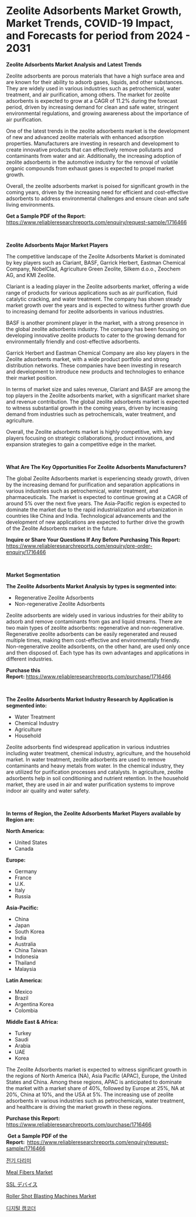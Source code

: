<p><h1>Zeolite Adsorbents Market Growth, Market Trends, COVID-19 Impact, and Forecasts for period from 2024 - 2031</h1></p><p><strong>Zeolite Adsorbents Market Analysis and Latest Trends</strong></p>
<p><p>Zeolite adsorbents are porous materials that have a high surface area and are known for their ability to adsorb gases, liquids, and other substances. They are widely used in various industries such as petrochemical, water treatment, and air purification, among others. The market for zeolite adsorbents is expected to grow at a CAGR of 11.2% during the forecast period, driven by increasing demand for clean and safe water, stringent environmental regulations, and growing awareness about the importance of air purification.</p><p>One of the latest trends in the zeolite adsorbents market is the development of new and advanced zeolite materials with enhanced adsorption properties. Manufacturers are investing in research and development to create innovative products that can effectively remove pollutants and contaminants from water and air. Additionally, the increasing adoption of zeolite adsorbents in the automotive industry for the removal of volatile organic compounds from exhaust gases is expected to propel market growth.</p><p>Overall, the zeolite adsorbents market is poised for significant growth in the coming years, driven by the increasing need for efficient and cost-effective adsorbents to address environmental challenges and ensure clean and safe living environments.</p></p>
<p><strong>Get a Sample PDF of the Report:&nbsp;</strong> <a href="https://www.reliableresearchreports.com/enquiry/request-sample/1716466">https://www.reliableresearchreports.com/enquiry/request-sample/1716466</a></p>
<p>&nbsp;</p>
<p><strong>Zeolite Adsorbents Major Market Players</strong></p>
<p><p>The competitive landscape of the Zeolite Adsorbents Market is dominated by key players such as Clariant, BASF, Garrick Herbert, Eastman Chemical Company, NobelClad, Agriculture Green Zeolite, Silkem d.o.o., Zeochem AG, and KMI Zeolite. </p><p>Clariant is a leading player in the Zeolite adsorbents market, offering a wide range of products for various applications such as air purification, fluid catalytic cracking, and water treatment. The company has shown steady market growth over the years and is expected to witness further growth due to increasing demand for zeolite adsorbents in various industries.</p><p>BASF is another prominent player in the market, with a strong presence in the global zeolite adsorbents industry. The company has been focusing on developing innovative zeolite products to cater to the growing demand for environmentally friendly and cost-effective adsorbents.</p><p>Garrick Herbert and Eastman Chemical Company are also key players in the Zeolite adsorbents market, with a wide product portfolio and strong distribution networks. These companies have been investing in research and development to introduce new products and technologies to enhance their market position.</p><p>In terms of market size and sales revenue, Clariant and BASF are among the top players in the Zeolite adsorbents market, with a significant market share and revenue contribution. The global zeolite adsorbents market is expected to witness substantial growth in the coming years, driven by increasing demand from industries such as petrochemicals, water treatment, and agriculture.</p><p>Overall, the Zeolite adsorbents market is highly competitive, with key players focusing on strategic collaborations, product innovations, and expansion strategies to gain a competitive edge in the market.</p></p>
<p>&nbsp;</p>
<p><strong>What Are The Key Opportunities For Zeolite Adsorbents Manufacturers?</strong></p>
<p><p>The global Zeolite Adsorbents market is experiencing steady growth, driven by the increasing demand for purification and separation applications in various industries such as petrochemical, water treatment, and pharmaceuticals. The market is expected to continue growing at a CAGR of around 5% over the next five years. The Asia-Pacific region is expected to dominate the market due to the rapid industrialization and urbanization in countries like China and India. Technological advancements and the development of new applications are expected to further drive the growth of the Zeolite Adsorbents market in the future.</p></p>
<p><strong>Inquire or Share Your Questions If Any Before Purchasing This Report:</strong> <a href="https://www.reliableresearchreports.com/enquiry/pre-order-enquiry/1716466">https://www.reliableresearchreports.com/enquiry/pre-order-enquiry/1716466</a></p>
<p>&nbsp;</p>
<p><strong>Market Segmentation</strong></p>
<p><strong>The Zeolite Adsorbents Market Analysis by types is segmented into:</strong></p>
<p><ul><li>Regenerative Zeolite Adsorbents</li><li>Non-regenerative Zeolite Adsorbents</li></ul></p>
<p><p>Zeolite adsorbents are widely used in various industries for their ability to adsorb and remove contaminants from gas and liquid streams. There are two main types of zeolite adsorbents: regenerative and non-regenerative. Regenerative zeolite adsorbents can be easily regenerated and reused multiple times, making them cost-effective and environmentally friendly. Non-regenerative zeolite adsorbents, on the other hand, are used only once and then disposed of. Each type has its own advantages and applications in different industries.</p></p>
<p><strong>Purchase this Report:&nbsp;</strong><a href="https://www.reliableresearchreports.com/purchase/1716466">https://www.reliableresearchreports.com/purchase/1716466</a></p>
<p>&nbsp;</p>
<p><strong>The Zeolite Adsorbents Market Industry Research by Application is segmented into:</strong></p>
<p><ul><li>Water Treatment</li><li>Chemical Industry</li><li>Agriculture</li><li>Household</li></ul></p>
<p><p>Zeolite adsorbents find widespread application in various industries including water treatment, chemical industry, agriculture, and the household market. In water treatment, zeolite adsorbents are used to remove contaminants and heavy metals from water. In the chemical industry, they are utilized for purification processes and catalysts. In agriculture, zeolite adsorbents help in soil conditioning and nutrient retention. In the household market, they are used in air and water purification systems to improve indoor air quality and water safety.</p></p>
<p>&nbsp;</p>
<p><strong>In terms of Region, the Zeolite Adsorbents Market Players available by Region are:</strong></p>
<p>
    <p> <strong> North America: </strong>
        <ul>
            <li>United States</li>
            <li>Canada</li>
        </ul>
        </p> 
    <p> <strong> Europe: </strong>
        <ul>
            <li>Germany</li>
            <li>France</li>
            <li>U.K.</li>
            <li>Italy</li>
            <li>Russia</li>
        </ul>
        </p> 
    <p> <strong> Asia-Pacific: </strong>
        <ul>
            <li>China</li>
            <li>Japan</li>
            <li>South Korea</li>
            <li>India</li>
            <li>Australia</li>
            <li>China Taiwan</li>
            <li>Indonesia</li>
            <li>Thailand</li>
            <li>Malaysia</li>
        </ul>
        </p> 
    <p> <strong> Latin America: </strong>
        <ul>
            <li>Mexico</li>
            <li>Brazil</li>
            <li>Argentina Korea</li>
            <li>Colombia</li>
        </ul>
        </p> 
    <p> <strong> Middle East & Africa: </strong>
        <ul>
            <li>Turkey</li>
            <li>Saudi</li>
            <li>Arabia</li>
            <li>UAE</li>
            <li>Korea</li>
        </ul>
    </p>
    </p>
<p><p>The Zeolite Adsorbents market is expected to witness significant growth in the regions of North America (NA), Asia Pacific (APAC), Europe, the United States and China. Among these regions, APAC is anticipated to dominate the market with a market share of 40%, followed by Europe at 25%, NA at 20%, China at 10%, and the USA at 5%. The increasing use of zeolite adsorbents in various industries such as petrochemicals, water treatment, and healthcare is driving the market growth in these regions.</p></p>
<p><strong>Purchase this Report: </strong><a href="https://www.reliableresearchreports.com/purchase/1716466">https://www.reliableresearchreports.com/purchase/1716466</a></p>
<p>&nbsp;<strong>Get a Sample PDF of the Report:&nbsp;&nbsp;</strong><a href="https://www.reliableresearchreports.com/enquiry/request-sample/1716466">https://www.reliableresearchreports.com/enquiry/request-sample/1716466</a></p>
<p><strong></strong></p>
<p><p><a href="https://medium.com/@alonsoolds3wq1d81czn8rbol/%EC%A0%84%EA%B8%B0-%EB%8B%A4%EB%A6%AC%EB%AF%B8-%EC%8B%9C%EC%9E%A5%EC%9D%80-%EC%8B%9C%EC%9E%A5-%EC%A0%90%EC%9C%A0%EC%9C%A8-%EC%8B%9C%EC%9E%A5-%EB%8F%99%ED%96%A5-%EB%B0%8F-%EC%8B%9C%EC%9E%A5-%EC%84%B1%EC%9E%A5%EC%97%90-%EB%8C%80%ED%95%9C-%EC%A0%95%EB%B3%B4%EB%A5%BC-%EC%A0%9C%EA%B3%B5%ED%95%A9%EB%8B%88%EB%8B%A4-4cff59becf69">전기 다리미</a></p><p><a href="https://meowing-lemming-dd3.notion.site/Meal-Fibers-Market-with-the-goal-of-estimating-the-market-size-and-future-growth-potential-of-variou-551718045d484d019141ccf71512429c">Meal Fibers Market</a></p><p><a href="https://medium.com/@briaabshire64/ssl%E3%83%87%E3%83%90%E3%82%A4%E3%82%B9%E5%B8%82%E5%A0%B4%E8%AA%BF%E6%9F%BB%E3%83%AC%E3%83%9D%E3%83%BC%E3%83%88-%E3%81%9D%E3%81%AE%E6%AD%B4%E5%8F%B2%E3%81%A82031%E5%B9%B4%E3%81%BE%E3%81%A7%E3%81%AE%E4%BA%88%E6%B8%AC-b874aa2b19be">SSL デバイス</a></p><p><a href="https://frill-swim-3cd.notion.site/Roller-Shot-Blasting-Machines-Market-Share-Market-New-Trends-Analysis-Report-By-Type-By-Applicati-d02b5951e0054c5191719131b5010d1b">Roller Shot Blasting Machines Market</a></p><p><a href="https://medium.com/@alonsoolds3wq1d81czn8rbol/%EB%94%94%EC%A7%80%ED%84%B8-%EC%BA%A0%EC%BD%94%EB%8D%94-%EC%8B%9C%EC%9E%A5-%EA%B7%9C%EB%AA%A8-%EB%B0%8F-%EC%8B%9C%EC%9E%A5-%EB%8F%99%ED%96%A5-%EC%99%84%EC%A0%84%ED%95%9C-%EC%82%B0%EC%97%85-%EA%B0%9C%EC%9A%94-2024%EB%85%84%EB%B6%80%ED%84%B0-2031%EB%85%84%EA%B9%8C%EC%A7%80-891c3ff03c9e">디지털 캠코더</a></p></p>